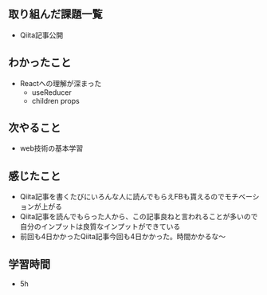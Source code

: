 ## 取り組んだ課題一覧
- Qiita記事公開
## わかったこと
- Reactへの理解が深まった
    - useReducer
    - children props       
## 次やること
- web技術の基本学習
## 感じたこと
- Qiita記事を書くたびにいろんな人に読んでもらえFBも貰えるのでモチベーションが上がる
- Qiita記事を読んでもらった人から、この記事良ねと言われることが多いので自分のインプットは良質なインプットができている
- 前回も4日かかったQiita記事今回も4日かかった。時間かかるな〜
## 学習時間
- 5h